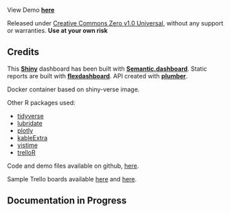 
View Demo [**here**](https://carlosyanezs.shinyapps.io/PMDashboard/)


Released under [Creative Commons Zero v1.0 Universal](https://github.com/carlosyanez/pm-dashboard/blob/master/LICENSE), without any support or warranties. **Use at your own risk**


## Credits

This [**Shiny**](https://shiny.rstudio.com/) dashboard has been built with [**Semantic.dashboard**](https://appsilon.github.io/semantic.dashboard/). Static reports are built with [**flexdashboard**](https://rmarkdown.rstudio.com/flexdashboard/). API created with [**plumber**](https://www.rplumber.io/).

Docker container based on shiny-verse image.

Other R packages used:

-  [tidyverse](https://www.tidyverse.org/)
-  [lubridate](https://lubridate.tidyverse.org/)
-  [plotly](https://plotly.com/r/)
-  [kableExtra](https://cran.r-project.org/web/packages/kableExtra/vignettes/awesome_table_in_html.html)
-  [vistime](https://github.com/shosaco/vistime)
-  [trelloR](https://github.com/jchrom/trelloR)

Code and demo files available on github, [here](https://github.com/carlosyanez/pm-dashboard).

Sample Trello boards available [here](https://trello.com/b/duGhq8WO/sampleprogramme) and [here](https://trello.com/b/TbX6eSVC/sampleproject).

## Documentation in Progress
